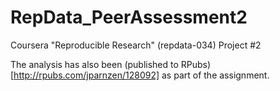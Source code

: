 # RepData_PeerAssessment2

Coursera "Reproducible Research" (repdata-034) Project #2

The analysis has also been (published to RPubs)[http://rpubs.com/jparnzen/128092] as part of the assignment.
